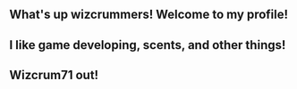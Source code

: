 ## What's up wizcrummers! Welcome to my profile!
## I like game developing, scents, and other things!
## Wizcrum71 out!
